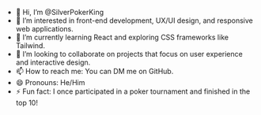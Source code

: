 - 👋 Hi, I’m @SilverPokerKing
- 👀 I’m interested in front-end development, UX/UI design, and responsive web applications.
- 🌱 I’m currently learning React and exploring CSS frameworks like Tailwind.
- 💞️ I’m looking to collaborate on projects that focus on user experience and interactive design.
- 📫 How to reach me: You can DM me on GitHub.
- 😄 Pronouns: He/Him
- ⚡ Fun fact: I once participated in a poker tournament and finished in the top 10!
<!---
SilverPokerKing/SilverPokerKing is a ✨ special ✨ repository because its `README.md` (this file) appears on your GitHub profile.
You can click the Preview link to take a look at your changes.
--->
